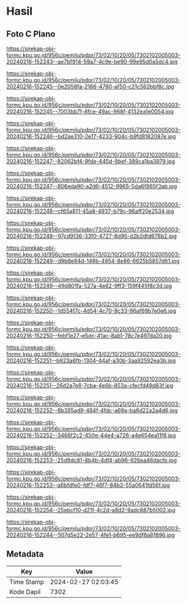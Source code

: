 # Hasil

## Foto C Plano

https://sirekap-obj-formc.kpu.go.id/956c/pemilu/pdpr/73/02/10/20/05/7302102005003-20240216-152243--ae7bf914-59a7-4c9e-be90-99e95d0a5dc4.jpg

https://sirekap-obj-formc.kpu.go.id/956c/pemilu/pdpr/73/02/10/20/05/7302102005003-20240216-152245--0e2058fa-2166-4780-af50-c21c562bbf8c.jpg

https://sirekap-obj-formc.kpu.go.id/956c/pemilu/pdpr/73/02/10/20/05/7302102005003-20240216-152245--7003bb7f-8fce-49ac-968f-4132ea1e0054.jpg

https://sirekap-obj-formc.kpu.go.id/956c/pemilu/pdpr/73/02/10/20/05/7302102005003-20240216-152246--bd2ae310-2e17-4233-904c-b9fd8182087e.jpg

https://sirekap-obj-formc.kpu.go.id/956c/pemilu/pdpr/73/02/10/20/05/7302102005003-20240216-152247--82062bf4-9fde-445d-9bef-389ca1ba3979.jpg

https://sirekap-obj-formc.kpu.go.id/956c/pemilu/pdpr/73/02/10/20/05/7302102005003-20240216-152247--806eda90-a2d6-4512-9965-5da6f865f3ab.jpg

https://sirekap-obj-formc.kpu.go.id/956c/pemilu/pdpr/73/02/10/20/05/7302102005003-20240216-152248--cf65a811-45a8-4937-b79c-96aff20e2534.jpg

https://sirekap-obj-formc.kpu.go.id/956c/pemilu/pdpr/73/02/10/20/05/7302102005003-20240216-152248--97cd9136-33f0-4727-8d95-d2b2dfd676b2.jpg

https://sirekap-obj-formc.kpu.go.id/956c/pemilu/pdpr/73/02/10/20/05/7302102005003-20240216-152249--d9b8e84d-148b-4954-8e86-6625b5857d61.jpg

https://sirekap-obj-formc.kpu.go.id/956c/pemilu/pdpr/73/02/10/20/05/7302102005003-20240216-152249--49d801fa-527a-4e62-9ff3-159f445f8c3d.jpg

https://sirekap-obj-formc.kpu.go.id/956c/pemilu/pdpr/73/02/10/20/05/7302102005003-20240216-152250--1d554f7c-4d54-4c70-8c33-96af69b7e0e6.jpg

https://sirekap-obj-formc.kpu.go.id/956c/pemilu/pdpr/73/02/10/20/05/7302102005003-20240216-152250--febf1e27-e5dc-41ac-8ab1-78c7e497da20.jpg

https://sirekap-obj-formc.kpu.go.id/956c/pemilu/pdpr/73/02/10/20/05/7302102005003-20240216-152251--b623a6fb-1304-44af-a30b-3aa92592ea3b.jpg

https://sirekap-obj-formc.kpu.go.id/956c/pemilu/pdpr/73/02/10/20/05/7302102005003-20240216-152251--26d2a7e8-7cba-4e6b-853a-cfecfd49d83f.jpg

https://sirekap-obj-formc.kpu.go.id/956c/pemilu/pdpr/73/02/10/20/05/7302102005003-20240216-152252--8b395ad9-484f-4fdc-a69a-ba6d22a2a4d6.jpg

https://sirekap-obj-formc.kpu.go.id/956c/pemilu/pdpr/73/02/10/20/05/7302102005003-20240216-152252--3466f2c2-450e-44e4-a726-a4e654ea11f8.jpg

https://sirekap-obj-formc.kpu.go.id/956c/pemilu/pdpr/73/02/10/20/05/7302102005003-20240216-152253--25d9dc81-4b4b-4df4-ab96-926ea46dacfe.jpg

https://sirekap-obj-formc.kpu.go.id/956c/pemilu/pdpr/73/02/10/20/05/7302102005003-20240216-152253--a6bfdfe0-fdf7-46f7-84b2-55a0641fd56f.jpg

https://sirekap-obj-formc.kpu.go.id/956c/pemilu/pdpr/73/02/10/20/05/7302102005003-20240216-152254--25ebcf10-d21f-4c2d-a8d2-9adc887b5002.jpg

https://sirekap-obj-formc.kpu.go.id/956c/pemilu/pdpr/73/02/10/20/05/7302102005003-20240216-152244--507d5e22-2e57-4fe1-b695-ee9df8a81896.jpg


## Metadata

| Key        | Value               |
| ---------- | ------------------- |
| Time Stamp | 2024-02-27 02:03:45 |
| Kode Dapil | 7302                |



